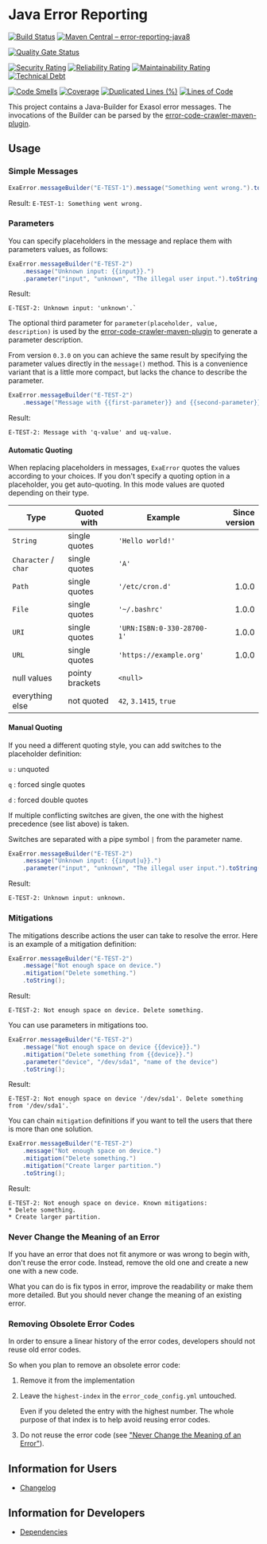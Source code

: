# Java Error Reporting

[![Build Status](https://github.com/exasol/error-reporting-java/actions/workflows/ci-build.yml/badge.svg)](https://github.com/exasol/error-reporting-java/actions/workflows/ci-build.yml)
[![Maven Central &ndash; error-reporting-java8](https://img.shields.io/maven-central/v/com.exasol/error-reporting-java8)](https://search.maven.org/artifact/com.exasol/error-reporting-java8)

[![Quality Gate Status](https://sonarcloud.io/api/project_badges/measure?project=com.exasol%3Aerror-reporting-java8&metric=alert_status)](https://sonarcloud.io/dashboard?id=com.exasol%3Aerror-reporting-java8)

[![Security Rating](https://sonarcloud.io/api/project_badges/measure?project=com.exasol%3Aerror-reporting-java8&metric=security_rating)](https://sonarcloud.io/dashboard?id=com.exasol%3Aerror-reporting-java8)
[![Reliability Rating](https://sonarcloud.io/api/project_badges/measure?project=com.exasol%3Aerror-reporting-java8&metric=reliability_rating)](https://sonarcloud.io/dashboard?id=com.exasol%3Aerror-reporting-java8)
[![Maintainability Rating](https://sonarcloud.io/api/project_badges/measure?project=com.exasol%3Aerror-reporting-java8&metric=sqale_rating)](https://sonarcloud.io/dashboard?id=com.exasol%3Aerror-reporting-java8)
[![Technical Debt](https://sonarcloud.io/api/project_badges/measure?project=com.exasol%3Aerror-reporting-java8&metric=sqale_index)](https://sonarcloud.io/dashboard?id=com.exasol%3Aerror-reporting-java8)

[![Code Smells](https://sonarcloud.io/api/project_badges/measure?project=com.exasol%3Aerror-reporting-java8&metric=code_smells)](https://sonarcloud.io/dashboard?id=com.exasol%3Aerror-reporting-java8)
[![Coverage](https://sonarcloud.io/api/project_badges/measure?project=com.exasol%3Aerror-reporting-java8&metric=coverage)](https://sonarcloud.io/dashboard?id=com.exasol%3Aerror-reporting-java8)
[![Duplicated Lines (%)](https://sonarcloud.io/api/project_badges/measure?project=com.exasol%3Aerror-reporting-java8&metric=duplicated_lines_density)](https://sonarcloud.io/dashboard?id=com.exasol%3Aerror-reporting-java8)
[![Lines of Code](https://sonarcloud.io/api/project_badges/measure?project=com.exasol%3Aerror-reporting-java8&metric=ncloc)](https://sonarcloud.io/dashboard?id=com.exasol%3Aerror-reporting-java8)

This project contains a Java-Builder for Exasol error messages.
The invocations of the Builder can be parsed by the [error-code-crawler-maven-plugin](https://github.com/exasol/error-code-crawler-maven-plugin).

## Usage

### Simple Messages

```java
ExaError.messageBuilder("E-TEST-1").message("Something went wrong.").toString();
```

Result: `E-TEST-1: Something went wrong.`

### Parameters

You can specify placeholders in the message and replace them with parameters values, as follows:

```java
ExaError.messageBuilder("E-TEST-2")
    .message("Unknown input: {{input}}.")
    .parameter("input", "unknown", "The illegal user input.").toString();
```

Result:

    E-TEST-2: Unknown input: 'unknown'.`

The optional third parameter for `parameter(placeholder, value, description)` is used by the [error-code-crawler-maven-plugin](https://github.com/exasol/error-code-crawler-maven-plugin) to generate a parameter description.

From version `0.3.0` on you can achieve the same result by specifying the parameter values directly in the `message()` method. This is a convenience variant that is a little more compact, but lacks the chance to describe the parameter.

```java
ExaError.messageBuilder("E-TEST-2")
    .message("Message with {{first-parameter}} and {{second-parameter}}.", "first value", "second value").toString();
```

Result:

    E-TEST-2: Message with 'q-value' and uq-value.

#### Automatic Quoting

When replacing placeholders in messages, `ExaError` quotes the values according to your choices. If you don't specify a quoting option in a placeholder, you get auto-quoting. In this mode values are quoted depending on their type.

| Type                 | Quoted with     | Example                    | Since version |
|----------------------|-----------------|----------------------------|--------------:|
| `String`             | single quotes   | `'Hello world!'`           |               |
| `Character` / `char` | single quotes   | `'A'`                      |               |
| `Path`               | single quotes   | `'/etc/cron.d'`            |         1.0.0 |
| `File`               | single quotes   | `'~/.bashrc'`              |         1.0.0 |
| `URI`                | single quotes   | `'URN:ISBN:0-330-28700-1'` |         1.0.0 |
| `URL`                | single quotes   | `'https://example.org'`    |         1.0.0 |
| null values          | pointy brackets | `<null>`                   |               |
| everything else      | not quoted      | `42`, `3.1415`, `true`     |               |

#### Manual Quoting

If you need a different quoting style, you can add switches to the placeholder definition:

`u`
: unquoted

`q`
: forced single quotes

`d`
: forced double quotes

If multiple conflicting switches are given, the one with the highest precedence (see list above) is taken.

Switches are separated with a pipe symbol `|` from the parameter name.

```java
ExaError.messageBuilder("E-TEST-2")
    .message("Unknown input: {{input|u}}.")
    .parameter("input", "unknown", "The illegal user input.").toString();
```

Result:

    E-TEST-2: Unknown input: unknown.

### Mitigations

The mitigations describe actions the user can take to resolve the error. Here is an example of a mitigation definition:

```java
ExaError.messageBuilder("E-TEST-2")
    .message("Not enough space on device.")
    .mitigation("Delete something.")
    .toString();
```

Result:

    E-TEST-2: Not enough space on device. Delete something.

You can use parameters in mitigations too.

```java
ExaError.messageBuilder("E-TEST-2")
    .message("Not enough space on device {{device}}.")
    .mitigation("Delete something from {{device}}.")
    .parameter("device", "/dev/sda1", "name of the device")
    .toString();
```

Result: 

    E-TEST-2: Not enough space on device '/dev/sda1'. Delete something from '/dev/sda1'.`

You can chain `mitigation` definitions if you want to tell the users that there is more than one solution.

```java
ExaError.messageBuilder("E-TEST-2")
    .message("Not enough space on device.")
    .mitigation("Delete something.")
    .mitigation("Create larger partition.")
    .toString();
```

Result:

    E-TEST-2: Not enough space on device. Known mitigations:
    * Delete something.
    * Create larger partition.

### Never Change the Meaning of an Error

If you have an error that does not fit anymore or was wrong to begin with, don't reuse the error code. Instead,
remove the old one and create a new one with a new code.

What you can do is fix typos in error, improve the readability or make them more detailed. But you should never change
the meaning of an existing error.

### Removing Obsolete Error Codes

In order to ensure a linear history of the error codes, developers should not reuse old error codes.

So when you plan to remove an obsolete error code:

1. Remove it from the implementation
2. Leave the `highest-index` in the `error_code_config.yml` untouched.

   Even if you deleted the entry with the highest number. The whole purpose of that index is to help avoid reusing error codes.

3. Do not reuse the error code (see ["Never Change the Meaning of an Error"](#never-change-the-meaning-of-an-error)).

## Information for Users

- [Changelog](doc/changes/changelog.md)

## Information for Developers

- [Dependencies](dependencies.md)
